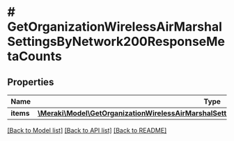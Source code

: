 # # GetOrganizationWirelessAirMarshalSettingsByNetwork200ResponseMetaCounts

## Properties

Name | Type | Description | Notes
------------ | ------------- | ------------- | -------------
**items** | [**\Meraki\Model\GetOrganizationWirelessAirMarshalSettingsByNetwork200ResponseMetaCountsItems**](GetOrganizationWirelessAirMarshalSettingsByNetwork200ResponseMetaCountsItems.md) |  | [optional]

[[Back to Model list]](../../README.md#models) [[Back to API list]](../../README.md#endpoints) [[Back to README]](../../README.md)
